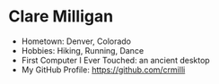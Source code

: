 # Clare Milligan
- Hometown: Denver, Colorado 
- Hobbies: Hiking, Running, Dance
- First Computer I Ever Touched: an ancient desktop 
- My GitHub Profile: https://github.com/crmilli
